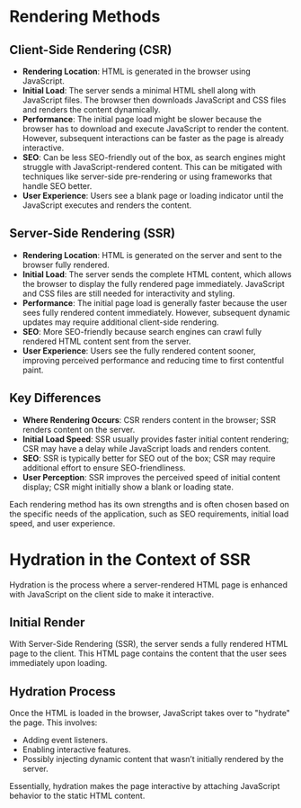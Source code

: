 # Rendering Methods

## Client-Side Rendering (CSR)

- **Rendering Location**: HTML is generated in the browser using JavaScript.
- **Initial Load**: The server sends a minimal HTML shell along with JavaScript files. The browser then downloads JavaScript and CSS files and renders the content dynamically.
- **Performance**: The initial page load might be slower because the browser has to download and execute JavaScript to render the content. However, subsequent interactions can be faster as the page is already interactive.
- **SEO**: Can be less SEO-friendly out of the box, as search engines might struggle with JavaScript-rendered content. This can be mitigated with techniques like server-side pre-rendering or using frameworks that handle SEO better.
- **User Experience**: Users see a blank page or loading indicator until the JavaScript executes and renders the content.

## Server-Side Rendering (SSR)

- **Rendering Location**: HTML is generated on the server and sent to the browser fully rendered.
- **Initial Load**: The server sends the complete HTML content, which allows the browser to display the fully rendered page immediately. JavaScript and CSS files are still needed for interactivity and styling.
- **Performance**: The initial page load is generally faster because the user sees fully rendered content immediately. However, subsequent dynamic updates may require additional client-side rendering.
- **SEO**: More SEO-friendly because search engines can crawl fully rendered HTML content sent from the server.
- **User Experience**: Users see the fully rendered content sooner, improving perceived performance and reducing time to first contentful paint.

## Key Differences

- **Where Rendering Occurs**: CSR renders content in the browser; SSR renders content on the server.
- **Initial Load Speed**: SSR usually provides faster initial content rendering; CSR may have a delay while JavaScript loads and renders content.
- **SEO**: SSR is typically better for SEO out of the box; CSR may require additional effort to ensure SEO-friendliness.
- **User Perception**: SSR improves the perceived speed of initial content display; CSR might initially show a blank or loading state.

Each rendering method has its own strengths and is often chosen based on the specific needs of the application, such as SEO requirements, initial load speed, and user experience.


# Hydration in the Context of SSR

Hydration is the process where a server-rendered HTML page is enhanced with JavaScript on the client side to make it interactive.

## Initial Render

With Server-Side Rendering (SSR), the server sends a fully rendered HTML page to the client. This HTML page contains the content that the user sees immediately upon loading.

## Hydration Process

Once the HTML is loaded in the browser, JavaScript takes over to "hydrate" the page. This involves:
- Adding event listeners.
- Enabling interactive features.
- Possibly injecting dynamic content that wasn’t initially rendered by the server.

Essentially, hydration makes the page interactive by attaching JavaScript behavior to the static HTML content.
